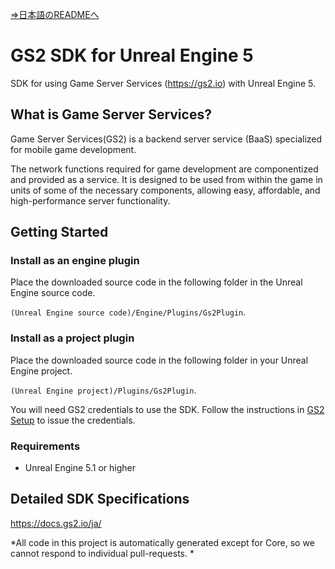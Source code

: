 [⇒日本語のREADMEへ](README.md)

# GS2 SDK for Unreal Engine 5

SDK for using Game Server Services (https://gs2.io) with Unreal Engine 5.

## What is Game Server Services?

Game Server Services(GS2) is a backend server service (BaaS) specialized for mobile game development.

The network functions required for game development are componentized and provided as a service.
It is designed to be used from within the game in units of some of the necessary components, allowing easy, affordable, and high-performance server functionality.

## Getting Started

### Install as an engine plugin

Place the downloaded source code in the following folder in the Unreal Engine source code.

`(Unreal Engine source code)/Engine/Plugins/Gs2Plugin`.

### Install as a project plugin

Place the downloaded source code in the following folder in your Unreal Engine project.

`(Unreal Engine project)/Plugins/Gs2Plugin`.

You will need GS2 credentials to use the SDK.
Follow the instructions in [GS2 Setup](https://docs.gs2.io/ja/get_start/tutorial/setup_gs2/) to issue the credentials.

### Requirements

- Unreal Engine 5.1 or higher

## Detailed SDK Specifications

https://docs.gs2.io/ja/

*All code in this project is automatically generated except for Core, so we cannot respond to individual pull-requests. *